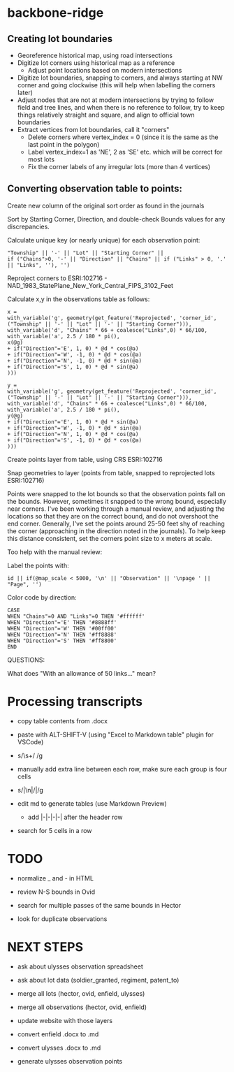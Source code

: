 # backbone-ridge



## Creating lot boundaries

- Georeference historical map, using road intersections
- Digitize lot corners using historical map as a reference
    - Adjust point locations based on modern intersections
- Digitize lot boundaries, snapping to corners, and always starting at NW corner and going clockwise (this will help when labelling the corners later)
- Adjust nodes that are not at modern intersections by trying to follow field and tree lines, and when there is no reference to follow, try to keep things relatively straight and square, and align to official town boundaries
- Extract vertices from lot boundaries, call it "corners"
    - Delete corners where vertex_index = 0 (since it is the same as the last point in the polygon)
    - Label vertex_index=1 as 'NE', 2 as 'SE' etc. which will be correct for most lots
    - Fix the corner labels of any irregular lots (more than 4 vertices)

## Converting observation table to points:

Create new column of the original sort order as found in the journals

Sort by Starting Corner, Direction, and double-check Bounds values for any discrepancies.

Calculate unique key (or nearly unique) for each observation point:

```
"Township" || '-' || "Lot" || "Starting Corner" || 
if ("Chains">0, '-' || "Direction" || "Chains" || if ("Links" > 0, '.' || "Links", ''), '')
```

Reproject corners to ESRI:102716 - NAD_1983_StatePlane_New_York_Central_FIPS_3102_Feet

Calculate x,y in the observations table as follows:

```
x =
with_variable('g', geometry(get_feature('Reprojected', 'corner_id', ("Township" || '-' || "Lot" || '-' || "Starting Corner"))),
with_variable('d', "Chains" * 66 + coalesce("Links",0) * 66/100,
with_variable('a', 2.5 / 180 * pi(),
x(@g)
+ if("Direction"='E', 1, 0) * @d * cos(@a)
+ if("Direction"='W', -1, 0) * @d * cos(@a)
+ if("Direction"='N', -1, 0) * @d * sin(@a)
+ if("Direction"='S', 1, 0) * @d * sin(@a)
)))
```

```
y = 
with_variable('g', geometry(get_feature('Reprojected', 'corner_id', ("Township" || '-' || "Lot" || '-' || "Starting Corner"))),
with_variable('d', "Chains" * 66 + coalesce("Links",0) * 66/100,
with_variable('a', 2.5 / 180 * pi(),
y(@g)
+ if("Direction"='E', 1, 0) * @d * sin(@a)
+ if("Direction"='W', -1, 0) * @d * sin(@a)
+ if("Direction"='N', 1, 0) * @d * cos(@a)
+ if("Direction"='S', -1, 0) * @d * cos(@a)
)))
```

Create points layer from table, using CRS ESRI:102716

Snap geometries to layer (points from table, snapped to reprojected lots ESRI:102716)

Points were snapped to the lot bounds so that the observation points fall on the bounds.  However, sometimes it snapped to the wrong bound, especially near corners.  I've been working through a manual review, and adjusting the locations so that they are on the correct bound, and do not overshoot the end corner.  Generally, I've set the points around 25-50 feet shy of reaching the corner (approaching in the direction noted in the journals).  To help keep this distance consistent, set the corners point size to x meters at scale.


Too help with the manual review:

Label the points with:
```
id || if(@map_scale < 5000, '\n' || "Observation" || '\npage ' || "Page", '')
```

Color code by direction:
```
CASE
WHEN "Chains"=0 AND "Links"=0 THEN '#ffffff'
WHEN "Direction"='E' THEN '#8888ff'
WHEN "Direction"='W' THEN '#00ff00'
WHEN "Direction"='N' THEN '#ff8888'
WHEN "Direction"='S' THEN '#ff8800'
END
```

QUESTIONS:

What does "With an allowance of 50 links..." mean?



# Processing transcripts

* copy table contents from .docx
* paste with ALT-SHIFT-V (using "Excel to Markdown table" plugin for VSCode)
* s/\s+/ /g
* manually add extra line between each row, make sure each group is four cells
* s/\|\n\|/|/g
* edit md to generate tables (use Markdown Preview)
  * add |-|-|-|-| after the header row

* search for 5 cells in a row


# TODO

* normalize _ and - in HTML

* review N-S bounds in Ovid

* search for multiple passes of the same bounds in Hector

* look for duplicate observations







# NEXT STEPS

- ask about ulysses observation spreadsheet
- ask about lot data (soldier_granted, regiment, patent_to)

- merge all lots (hector, ovid, enfield, ulysses)
- merge all observations (hector, ovid, enfield)
- update website with those layers

- convert enfield .docx to .md
- convert ulysses .docx to .md
- generate ulysses observation points
